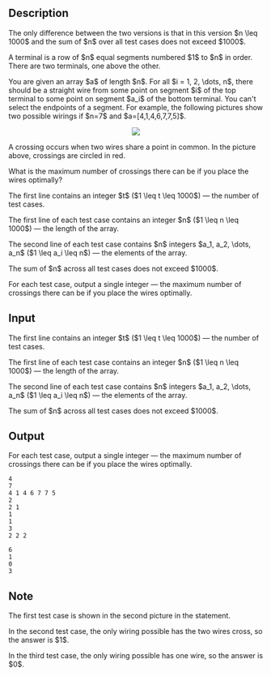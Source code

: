 ## Description

<div><p><span class="tex-font-style-it">The only difference between the two versions is that in this version</span> $n \leq 1000$ and the sum of $n$ over all test cases does not exceed $1000$<span class="tex-font-style-it">.</span></p><p>A <span class="tex-font-style-it">terminal</span> is a row of $n$ equal segments numbered $1$ to $n$ in order. There are two terminals, one above the other. </p><p>You are given an array $a$ of length $n$. For all $i = 1, 2, \dots, n$, there should be a straight wire from some point on segment $i$ of the top terminal to some point on segment $a_i$ of the bottom terminal. You can't select the endpoints of a segment. For example, the following pictures show two possible wirings if $n=7$ and $a=[4,1,4,6,7,7,5]$.</p><center> <img class="tex-graphics" src="file://XaXHiNDU.png" style="max-width: 100.0%;max-height: 100.0%;"> </center><p>A <span class="tex-font-style-it">crossing</span> occurs when two wires share a point in common. In the picture above, crossings are circled in red.</p><p>What is the <span class="tex-font-style-bf">maximum</span> number of crossings there can be if you place the wires optimally?</p></div><div class="input-specification"><p>The first line contains an integer $t$ ($1 \leq t \leq 1000$)&nbsp;— the number of test cases.</p><p>The first line of each test case contains an integer $n$ ($1 \leq n \leq 1000$)&nbsp;— the length of the array.</p><p>The second line of each test case contains $n$ integers $a_1, a_2, \dots, a_n$ ($1 \leq a_i \leq n$)&nbsp;— the elements of the array.</p><p>The sum of $n$ across all test cases does not exceed $1000$.</p></div><div class="output-specification"><p>For each test case, output a single integer&nbsp;— the <span class="tex-font-style-bf">maximum</span> number of crossings there can be if you place the wires optimally.</p></div>

## Input

<p>The first line contains an integer $t$ ($1 \leq t \leq 1000$)&nbsp;— the number of test cases.</p><p>The first line of each test case contains an integer $n$ ($1 \leq n \leq 1000$)&nbsp;— the length of the array.</p><p>The second line of each test case contains $n$ integers $a_1, a_2, \dots, a_n$ ($1 \leq a_i \leq n$)&nbsp;— the elements of the array.</p><p>The sum of $n$ across all test cases does not exceed $1000$.</p>

## Output

<p>For each test case, output a single integer&nbsp;— the <span class="tex-font-style-bf">maximum</span> number of crossings there can be if you place the wires optimally.</p>





```input1
4
7
4 1 4 6 7 7 5
2
2 1
1
1
3
2 2 2
```




```output1
6
1
0
3
```



## Note

<p>The first test case is shown in the second picture in the statement.</p><p>In the second test case, the only wiring possible has the two wires cross, so the answer is $1$.</p><p>In the third test case, the only wiring possible has one wire, so the answer is $0$.</p>
